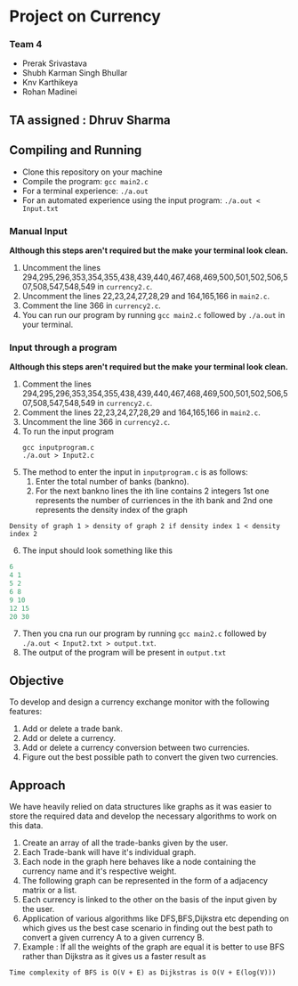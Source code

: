 # Project on Currency 
### Team 4
- Prerak Srivastava 
- Shubh Karman Singh Bhullar
- Knv Karthikeya
- Rohan Madinei
## TA assigned : Dhruv Sharma

## Compiling and Running
- Clone this repository on your machine
- Compile the program: `gcc main2.c`
- For a terminal experience: `./a.out`
- For an automated experience using the input program: `./a.out < Input.txt`

### Manual Input 
**Although this steps aren't required but the make your terminal look clean.**
1. Uncomment the lines 294,295,296,353,354,355,438,439,440,467,468,469,500,501,502,506,507,508,547,548,549 in `currency2.c`.
2. Uncomment the lines 22,23,24,27,28,29 and 164,165,166 in `main2.c`.
3. Comment the line 366 in `currency2.c`.
4. You can run our program by running `gcc main2.c` followed by `./a.out` in your terminal.


### Input through a program
**Although this steps aren't required but the make your terminal look clean.**
1. Comment the lines 294,295,296,353,354,355,438,439,440,467,468,469,500,501,502,506,507,508,547,548,549 in `currency2.c`.
2. Comment the lines 22,23,24,27,28,29 and 164,165,166  in `main2.c`.
3. Uncomment the line 366 in `currency2.c`.
4. To run the input program
    ```
    gcc inputprogram.c
    ./a.out > Input2.c
    ```
5. The method to enter the input in `inputprogram.c` is as follows:    
    1. Enter the total number of banks (bankno).
    2. For the next bankno lines the ith line contains 2 integers 1st one represents the number of curriences in the ith bank and 2nd one represents the density index of the graph  

```
Density of graph 1 > density of graph 2 if density index 1 < density index 2 
```
6. The input should look something like this
```cpp
6 
4 1
5 2 
6 8 
9 10
12 15
20 30
```
7. Then you cna run our program by running `gcc main2.c` followed by `./a.out < Input2.txt > output.txt`.
8. The output of the program will be present in `output.txt`

## Objective
To develop and design a currency exchange monitor with the following features:
1. Add or delete a trade bank.
2. Add or delete a currency.
3. Add or delete a currency conversion between two currencies.
4. Figure out the best possible path to convert the given two currencies.

## Approach

We have heavily relied on data structures like graphs as it was easier to store the required data and develop the necessary algorithms to work on this data. 

1. Create an array of all the trade-banks given by the user.
2. Each Trade-bank will have it's individual graph.
3. Each node in the graph here behaves like a node containing the currency name and it's respective weight.
4. The following graph can be represented in the form of a adjacency matrix or a list.
5. Each currency is linked to the other on the basis of the input given by the user.
6. Application of various algorithms like DFS,BFS,Dijkstra etc depending on which gives us the best case scenario in finding out the best path to convert a given currency A to a given currency B.
7. Example : If all the weights of the graph are equal it is better to use BFS rather than Dijkstra as it gives us a faster result as 
``` 
Time complexity of BFS is O(V + E) as Dijkstras is O(V + E(log(V))) 
```


